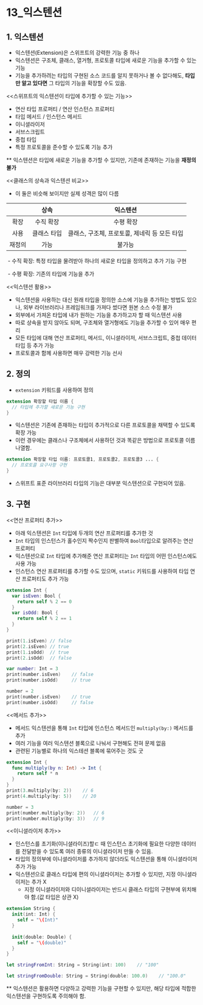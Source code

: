 # 13_익스텐션

## 1. 익스텐션

- 익스텐션(Extension)은 스위프트의 강력한 기능 중 하나
- 익스텐션은 구조체, 클래스, 열거형, 프로토콜 타입에 새로운 기능을 추가할 수 있는 기능
- 기능을 추가하려는 타입의 구현된 소스 코드를 알지 못하거나 볼 수 없다해도, **타입만 알고 있다면** 그 타입의 기능을 확장할 수도 있음.

<<스위프트의 익스텐션이 타입에 추가할 수 있는 기능>>

- 연산 타입 프로퍼티 / 연산 인스턴스 프로퍼티
- 타입 메서드 / 인스턴스 메서드
- 이니셜라이저
- 서브스크립트
- 중첩 타입
- 특정 프로토콜을 준수할 수 있도록 기능 추가

** 익스텐션은 타입에 새로운 기능을 추가할 수 있지만, 기존에 존재하는 기능을 **재정의 불가**

<<클래스의 상속과 익스텐션 비교>>

- 이 둘은 비슷해 보이지만 실제 성격은 많이 다름

|        |    상속     |                   익스텐션                    |
| :----: | :---------: | :-------------------------------------------: |
|  확장  |  수직 확장  |                   수평 확장                   |
|  사용  | 클래스 타입 | 클래스, 구조체, 프로토콜, 제네릭 등 모든 타입 |
| 재정의 |    가능     |                    불가능                     |

​	- 수직 확장: 특정 타입을 물려받아 하나의 새로운 타입을 정의하고 추가 기능 구현

​	- 수평 확장: 기존의 타입에 기능을 추가

<<익스텐션 활용>>

- 익스텐션을 사용하는 대신 원래 타입을 정의한 소스에 기능을 추가하는 방법도 있으나, 외부 라이브러리나 프레임워크를 가져다 썼다면 원본 소스 수정 불가
- 외부에서 가져온 타입에 내가 원하는 기능을 추가하고자 할 때 익스텐션 사용
- 따로 상속을 받지 않아도 되며, 구조체와 열거형에도 기능을 추가할 수 있어 매우 편리
- 모든 타입에 대해 연산 프로퍼티, 메서드, 이니셜라이저, 서브스크립트, 중첩 데이터 타입 등 추가 가능
- 프로토콜과 함께 사용하면 매우 강력한 기능 선사



## 2. 정의

- `extension` 키워드를 사용하여 정의

``` swift
extension 확장할 타입 이름 {
  // 타입에 추가할 새로운 기능 구현
}
```

- 익스텐션은 기존에 존재하는 타입이 추가적으로 다른 프로토콜을 채택할 수 있도록 확장 가능
- 이런 경우에는 클래스나 구조체에서 사용하던 것과 똑같은 방법으로 프로토콜 이름 나열함.

``` swift
extension 확장할 타입 이름: 프로토콜1, 프로토콜2, 프로토콜3 ... {
  // 프로토콜 요구사항 구현
}
```

- 스위프트 표준 라이브러리 타입의 기능은 대부분 익스텐션으로 구현되어 있음.



## 3. 구현

<<연산 프로퍼티 추가>>

- 아래 익스텐션은 `Int` 타입에 두개의 연산 프로퍼티를 추가한 것
- `Int` 타입의 인스턴스가 홀수인지 짝수인지 판별하여 `Bool`타입으로 알려주는 연산 프로퍼티
- 익스텐션으로 `Int` 타입에 추가해준 연산 프로퍼티는 `Int` 타입의 어떤 인스턴스에도 사용 가능
- 인스턴스 연산 프로퍼티를 추가할 수도 있으며, `static` 키워드를 사용하여 타입 연산 프로퍼티도 추가 가능

``` swift
extension Int {
  var isEven: Bool {
    return self % 2 == 0
  }
  var isOdd: Bool {
    return self % 2 == 1
  }
}

print(1.isEven)	// false
print(2.isEven)	// true
print(1.isOdd)	// true
print(2.isOdd)	// false

var number: Int = 3
print(number.isEven) 	// false
print(number.isOdd) 	// true

number = 2
print(number.isEven) 	// true
print(number.isOdd) 	// false
```



<<메서드 추가>>

- 메서드 익스텐션을 통해 `Int` 타입에 인스턴스 메서드인 `multiply(by:)` 메서드를 추가
- 여러 기능을 여러 익스텐션 블록으로 나눠서 구현해도 전혀 문제 없음
- 관련된 기능별로 하나의 익스테션 블록에 묶어주는 것도 굿

``` swift
extension Int {
  func multiply(by n: Int) -> Int {
    return self * n
  }
}
print(3.multiply(by: 2))	// 6
print(4.multiply(by: 5))	// 20

number = 3
print(number.multiply(by: 2))	// 6
print(number.multiply(by: 3))	// 9
```



<<이니셜라이저 추가>>

- 인스턴스를 초기화(이니셜라이즈)할ㄷ 때 인스턴스 초기화에 필요한 다양한 데이터를 전달받을 수 있도록 여러 종류의 이니셜라이저 만들 수 있음.
- 타입의 정의부에 이니셜라이저를 추가하지 않더라도 익스텐션을 통해 이니셜라이저 추가 가능
- 익스텐션으로 클래스 타입에 편의 이니셜라이저는 추가할 수 있지만, 지정 이니셜라이저는 추가 X
  - 지정 이니셜라이저와 디이니셜라이저는 반드시 클래스 타입의 구현부에 위치해야 함.(값 타입은 상관 X)

``` swift
extension String {
  init(int: Int) {
    self = "\(Int)"
  }
  
  init(double: Double) {
    self = "\(double)"
  }
}

let stringFromInt: String = String(int: 100)	// "100"

let stringFromDouble: String = String(double: 100.0)	// "100.0"
```



** 익스텐션은 활용하면 다양하고 강력한 기능을 구현할 수 있지만, 해당 타입에 적합한 익스텐션을 구현하도록 주의해야 함.